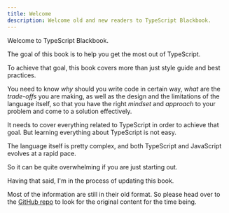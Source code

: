 ```yaml
---
title: Welcome
description: Welcome old and new readers to TypeScript Blackbook.
---
```


Welcome to TypeScript Blackbook.

The goal of this book is to help you get the most out of TypeScript.

To achieve that goal,
this book covers more than just style guide and best practices.

You need to know *why* should you write code in certain way,
*what* are the *trade-offs* you are making,
as well as the design and the limitations of the language itself,
so that you have the right *mindset* and *approach* to your problem and come to a solution effectively.

It needs to cover everything related to TypeScript in order to achieve that goal.
But learning everything about TypeScript is not easy.

The language itself is pretty complex,
and both TypeScript and JavaScript evolves at a rapid pace.


So it can be quite overwhelming if you are just starting out.



<!-- This book is organized into a few sections:

- How to TypeScript: Designs, limitations, and approach
- TypeScript (and JavaScript) syntax and features
- Coding Styles and Guidelines
- Supporting Tools -->

<!--
I would recommend having a quick read through of the [How to TypeScript] section,
and then check out the [Supporting Tools] section to find out how to set up your project,
and use the rest of the book for reference as you need them. -->



Having that said,
I'm in the process of updating this book.

Most of the information are still in their old format.
So please head over to the [GitHub repo] to look for the original content for the time being.

[GitHub repo]: https://github.com/unional/typescript-blackbook
[TypeScript Handbook]: https://www.typescriptlang.org/docs/handbook/intro.html
